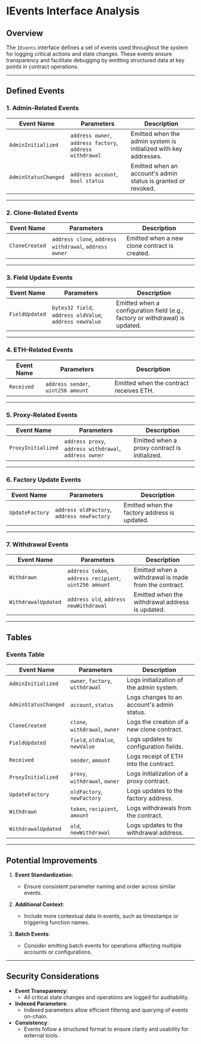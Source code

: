 # **IEvents Interface Analysis**

## Overview

The `IEvents` interface defines a set of events used throughout the system for
logging critical actions and state changes. These events ensure transparency and
facilitate debugging by emitting structured data at key points in contract
operations.

---

## **Defined Events**

### 1. **Admin-Related Events**

| Event Name           | Parameters                                               | Description                                                      |
| -------------------- | -------------------------------------------------------- | ---------------------------------------------------------------- |
| `AdminInitialized`   | `address owner`, `address factory`, `address withdrawal` | Emitted when the admin system is initialized with key addresses. |
| `AdminStatusChanged` | `address account`, `bool status`                         | Emitted when an account's admin status is granted or revoked.    |

---

### 2. **Clone-Related Events**

| Event Name     | Parameters                                             | Description                                   |
| -------------- | ------------------------------------------------------ | --------------------------------------------- |
| `CloneCreated` | `address clone`, `address withdrawal`, `address owner` | Emitted when a new clone contract is created. |

---

### 3. **Field Update Events**

| Event Name     | Parameters                                              | Description                                                                  |
| -------------- | ------------------------------------------------------- | ---------------------------------------------------------------------------- |
| `FieldUpdated` | `bytes32 field`, `address oldValue`, `address newValue` | Emitted when a configuration field (e.g., factory or withdrawal) is updated. |

---

### 4. **ETH-Related Events**

| Event Name | Parameters                         | Description                             |
| ---------- | ---------------------------------- | --------------------------------------- |
| `Received` | `address sender`, `uint256 amount` | Emitted when the contract receives ETH. |

---

### 5. **Proxy-Related Events**

| Event Name         | Parameters                                             | Description                                   |
| ------------------ | ------------------------------------------------------ | --------------------------------------------- |
| `ProxyInitialized` | `address proxy`, `address withdrawal`, `address owner` | Emitted when a proxy contract is initialized. |

---

### 6. **Factory Update Events**

| Event Name      | Parameters                                 | Description                                  |
| --------------- | ------------------------------------------ | -------------------------------------------- |
| `UpdateFactory` | `address oldFactory`, `address newFactory` | Emitted when the factory address is updated. |

---

### 7. **Withdrawal Events**

| Event Name          | Parameters                                             | Description                                          |
| ------------------- | ------------------------------------------------------ | ---------------------------------------------------- |
| `Withdrawn`         | `address token`, `address recipient`, `uint256 amount` | Emitted when a withdrawal is made from the contract. |
| `WithdrawalUpdated` | `address old`, `address newWithdrawal`                 | Emitted when the withdrawal address is updated.      |

---

## **Tables**

### Events Table

| Event Name           | Parameters                       | Description                                |
| -------------------- | -------------------------------- | ------------------------------------------ |
| `AdminInitialized`   | `owner`, `factory`, `withdrawal` | Logs initialization of the admin system.   |
| `AdminStatusChanged` | `account`, `status`              | Logs changes to an account's admin status. |
| `CloneCreated`       | `clone`, `withdrawal`, `owner`   | Logs the creation of a new clone contract. |
| `FieldUpdated`       | `field`, `oldValue`, `newValue`  | Logs updates to configuration fields.      |
| `Received`           | `sender`, `amount`               | Logs receipt of ETH into the contract.     |
| `ProxyInitialized`   | `proxy`, `withdrawal`, `owner`   | Logs initialization of a proxy contract.   |
| `UpdateFactory`      | `oldFactory`, `newFactory`       | Logs updates to the factory address.       |
| `Withdrawn`          | `token`, `recipient`, `amount`   | Logs withdrawals from the contract.        |
| `WithdrawalUpdated`  | `old`, `newWithdrawal`           | Logs updates to the withdrawal address.    |

---

## **Potential Improvements**

1. **Event Standardization**:

   - Ensure consistent parameter naming and order across similar events.

2. **Additional Context**:

   - Include more contextual data in events, such as timestamps or triggering
     function names.

3. **Batch Events**:
   - Consider emitting batch events for operations affecting multiple accounts
     or configurations.

---

## **Security Considerations**

- **Event Transparency**:
  - All critical state changes and operations are logged for auditability.
- **Indexed Parameters**:
  - Indexed parameters allow efficient filtering and querying of events
    on-chain.
- **Consistency**:
  - Events follow a structured format to ensure clarity and usability for
    external tools.
